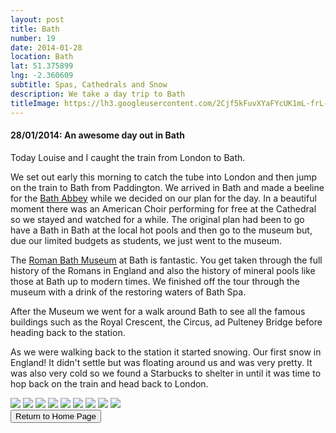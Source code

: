 ```yaml
---
layout: post
title: Bath
number: 19
date: 2014-01-28
location: Bath
lat: 51.375899
lng: -2.360609
subtitle: Spas, Cathedrals and Snow
description: We take a day trip to Bath
titleImage: https://lh3.googleusercontent.com/2Cjf5kFuvXYaFYcUK1mL-frL-0epczFHBxAbCbh2NgHy9uhlV7n-1vmOv3J68n4TBfq37XbFJHyQpC7NLkQsLzLe-nbFo8Hcc0sIsl6mvEaZ96Bg6twlWaVRWVHDzMkgRCKm1UA7RDg=w2400
---
```


<h4>28/01/2014: An awesome day out in Bath</h4>

Today Louise and I caught the train from London to Bath. 

We set out early this morning to catch the tube into London and then jump on the train to Bath from Paddington. 
We arrived in Bath and made a beeline for the <a target="_blank" href="http://www.bathabbey.org/">Bath Abbey</a> while we decided on our plan for the day. In a beautiful moment there was an American Choir performing for free at the Cathedral so we stayed and watched for a while. 
The original plan had been to go have a Bath in Bath at the local hot pools and then go to the museum but, due our limited budgets as students, we just went to the museum.

The <a target="_blank" href="https://www.romanbaths.co.uk/"> Roman Bath Museum</a> at Bath is fantastic. 
You get taken through the full history of the Romans in England and also the history of mineral pools like those at Bath up to modern times. We finished off the tour through the museum with a drink of the restoring waters of Bath Spa.

After the Museum we went for a walk around Bath to see all the famous buildings such as the Royal Crescent, the Circus, ad Pulteney Bridge before heading back to the station.

As we were walking back to the station it started snowing. Our first snow in England! It didn't settle but was floating around us and was very pretty. It was also very cold so we found a Starbucks to shelter in until it was time to hop back on the train and head back to London. 

<img src="https://lh3.googleusercontent.com/FAE8dK___vBnt6NrVkAx6sm-2WBxJ4glEtz6QjQNF7R-_JxKE1XvpcqBcFlDxLaxzCYqRzbeH8bAxM8Ds-Tk1Pp1On16FgyeuOmfXNIcl2GB9-I83vNf9qRfcGUmD8vwCT-JueGktpU=w2400" class="image1">
<img src="https://lh3.googleusercontent.com/UOepHg39vFFbU4dEzyH5xlle95kfvZS0aqf2mlflk0dHFBAghPLtdgAfT8r1KRqHvGHC1jSzhJgb62lt9vp-waogPrATVXR-0s-VLU6li1TjD7Wsm6v9RVYkgV9T1E9rlAQH8Iqzeac=w2400" class="image1">
<img src="https://lh3.googleusercontent.com/e0pufxkDO41bIpZ7GZXQxhabBTrlts7BnrjgRIvy1_0mlXgfvfJB6VYaIoxdrP-Pdpji5QerLlWbLFUD0cJR7SGwPlZTqtnp9aghtzPYOMY5PFM6huAWqln0zMx8EEDBHCI6jKnLRFg=w2400" class="image1">
<img src="https://lh3.googleusercontent.com/tF2yPeAdGp7QZpeSo-BmuWLvwOQ09YEvJ1vk7wywcDY5eSgiRKoyS4VD5mkL81zJ9CGttuIa0zax0LCrMN04cUbAABIt-dgu_GLeJ-MpfvCsvNQ-RZDp-df_RTHUq4Jnj6rrLfYP3Qw=w2400" class="image1">
<img src="https://lh3.googleusercontent.com/QzDiY51RZzcv6WYAOAU7OT6qKrptCgubKEHnlv0cy-3UdJej8g4IdTfW0qN_y9fWRL2vbpqT65_YqILuta4Z865MKQ-UOxZDfAgDkZftnFSS_0dD0rciTEmr17192PXy80OfCbjIUxg=w2400" class="image1">
<img src="https://lh3.googleusercontent.com/WOsK930BU-upaSPXW8uH3fDbDyqAnLBheVpIQkHBK3hgW65ruJG9ERdUX-5qi-9EKu3s8585vK_eqr6jT27K7SVZ6tXvNwyLsrDN4uQCMGzragLgHgvulh1QTyu0u5UPgSOdpU4KlhY=w2400" class="image1">
<img src="https://lh3.googleusercontent.com/eVjCYtamOAg7ax7hQYLftUiD0MdSPQdhaoKSP8Ldub5wOTkFzwZuTNNji07C7SpQcuVwxP4renCiB4oV4G-eodaeKx6IO6UHJpWwhht9FKVih7VJzJ8deQ8Hvbd4APxA3WhGZEqbXag=w2400" class="image1">
<img src="https://lh3.googleusercontent.com/JCNnQlO69EBwCPXyLlIlFFdI93U7GRX_e9i1ZkZbd5gUarOdVZdvn_YMeQntlTknOWfVfGnjzZ-kO9Qqf3CvkCM7ssvPfSKvOuH-KAY4-qXXGOwwBkel8DATsEkgdHnCGF8eW0i6K58=w2400" class="image1">
<img src="https://lh3.googleusercontent.com/_k_-jZCSBDUFedyD2AL-OIpXqP6GekTckl3r91eY63hZ4j1wwwGTrZzdLCu_5NvRkhbhu2-JwGr98-pjeNf6ruhm9r9UCi3mTJAI7f0jfZoqNFlkCCmFY1gzoVbtrtR8i0wVMohFppQ=w2400" class="image1">

<div class="wrapper">
  <input type="button" class="button" value="Return to Home Page" onclick="self.close()">
</div>
